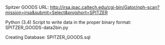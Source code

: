 Spitzer GOODS URL:
http://irsa.ipac.caltech.edu/cgi-bin/Gator/nph-scan?mission=irsa&submit=Select&projshort=SPITZER

Python (3.4) Script to write data in the proper binary format:
SPITZER_GOODS-data2bin.py

Creating Database:
SPITZER_GOODS.sql